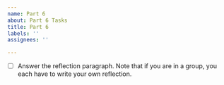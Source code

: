 ```yaml
---
name: Part 6
about: Part 6 Tasks
title: Part 6
labels: ''
assignees: ''

---
```


- [ ] Answer the reflection paragraph.  Note that if you are in a group, you each have to write your own reflection.
